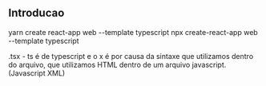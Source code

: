 ## Introducao

yarn create react-app web --template typescript
npx create-react-app web --template typescript

.tsx - ts é de typescript e o x é por causa da sintaxe que utilizamos dentro do arquivo, que utilizamos HTML dentro de um arquivo javascript. (Javascript XML)
